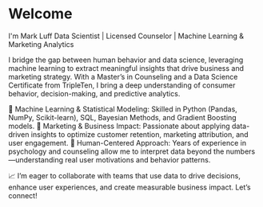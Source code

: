 # Welcome

I'm Mark Luff
Data Scientist | Licensed Counselor | Machine Learning & Marketing Analytics

I bridge the gap between human behavior and data science, leveraging machine learning to extract meaningful insights that drive business and marketing strategy. With a Master’s in Counseling and a Data Science Certificate from TripleTen, I bring a deep understanding of consumer behavior, decision-making, and predictive analytics.

🔹 Machine Learning & Statistical Modeling: Skilled in Python (Pandas, NumPy, Scikit-learn), SQL, Bayesian Methods, and Gradient Boosting models.
🔹 Marketing & Business Impact: Passionate about applying data-driven insights to optimize customer retention, marketing attribution, and user engagement.
🔹 Human-Centered Approach: Years of experience in psychology and counseling allow me to interpret data beyond the numbers—understanding real user motivations and behavior patterns.

📈 I’m eager to collaborate with teams that use data to drive decisions, enhance user experiences, and create measurable business impact. Let’s connect!
